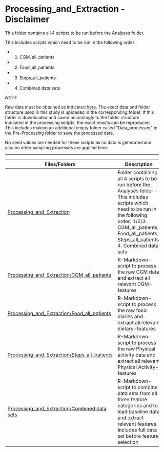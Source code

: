Processing_and_Extraction - Disclaimer
===

This folder contains all 4 scripts to be run before the Analyses folder.

This includes scripts which need to be run in the following order: 

* 1. CGM_all_patients
* 2. Food_all_patients
* 3. Steps_all_patients
* 4. Combined data sets

*NOTE*

Raw data must be obtained as indicated [here](https://github.com/christophvoe/Sweet_Dreams_Ahead_Data_Archive/blob/main/Data/README_DATA.md). The exact data and folder structure used in this study is uploaded in the corresponding folder. If this folder is downloaded and saved accordingly to the folder structure indicated in the processing scripts, the exact results can be reproduced. This includes making an additional empty folder called "Data_processed" in the Pre-Processing folder to save the processed data. 

No seed values are needed for these scripts as no data is generated and also no other sampling processes are applied here.

---

| Files/Folders                 | Description   |
| -----------------             | ------------- |
[Processing_and_Extraction](https://github.com/christophvoe/Sweet_Dreams_Ahead_Data_Archive/tree/main/Data/Processing_and_Extraction)      |Folder containing all 4 scripts to be run before the Analyses folder - This includes scripts which need to be run in the following order: 1/2/3. CGM_all_patients, Food_all_patients, Steps_all_patients, 4. Combined data sets|
|[Processing_and_Extraction/CGM_all_patients](https://github.com/christophvoe/Sweet_Dreams_Ahead_Data_Archive/blob/main/Data/Processing_and_Extraction/CGM_all_patients.Rmd) |R-Markdown-script to process the raw CGM data and extract all relevant CGM-features|
|[Processing_and_Extraction/Food_all_patients](https://github.com/christophvoe/Sweet_Dreams_Ahead_Data_Archive/blob/main/Data/Processing_and_Extraction/Food_all_patients.Rmd) |R-Markdown-script to process the raw food diaries and extract all relevant dietary-features|
|[Processing_and_Extraction/Steps_all_patients](https://github.com/christophvoe/Sweet_Dreams_Ahead_Data_Archive/blob/main/Data/Processing_and_Extraction/Steps_all_patients.Rmd) |R-Markdown-script to process the raw Physical activity data and extract all relevant Physical Activity-features|
|[Processing_and_Extraction/Combined data sets](https://github.com/christophvoe/Sweet_Dreams_Ahead_Data_Archive/blob/main/Data/Processing_and_Extraction/Combined%20data%20sets.Rmd) |R-Markdown-script to combine data sets from all three feature categories and to load baseline data and extract relevant features. Includes full data set before feature selection|
